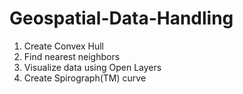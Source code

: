 # Geospatial-Data-Handling


1. Create Convex Hull
2. Find nearest neighbors
3. Visualize data using Open Layers
4. Create Spirograph(TM) curve
